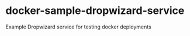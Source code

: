 docker-sample-dropwizard-service
================================

Example Dropwizard service for testing docker deployments
